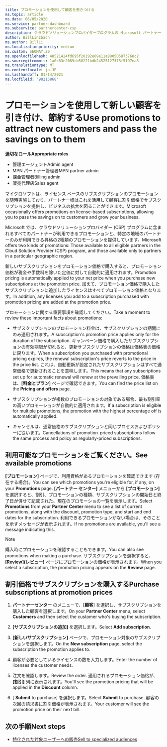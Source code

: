 ```yaml
---
title: プロモーションを使用して顧客を惹きつける
ms.topic: article
ms.date: 06/05/2020
ms.service: partner-dashboard
ms.subservice: partnercenter-csp
description: クラウドソリューションプロバイダープログラムの Microsoft パートナーが、プロモーション価格でサブスクリプションを購入して顧客に節約する方法について説明します。
author: BillLinzbach
ms.author: BillLi
ms.localizationpriority: medium
ms.custom: SEOMAY.20
ms.openlocfilehash: 48521424fd695f20192e69e11a980505873768c2
ms.sourcegitcommit: 1a0c83e2089cb58221bdb24525127378f5197ea8
ms.translationtype: MT
ms.contentlocale: ja-JP
ms.lasthandoff: 01/14/2021
ms.locfileid: "98215868"
---
```

# <a name="use-promotions-to-attract-new-customers-and-pass-the-savings-on-to-them"></a><span data-ttu-id="b6262-103">プロモーションを使用して新しい顧客を引き付け、節約する</span><span class="sxs-lookup"><span data-stu-id="b6262-103">Use promotions to attract new customers and pass the savings on to them</span></span>



<span data-ttu-id="b6262-104">**適切なロール**</span><span class="sxs-lookup"><span data-stu-id="b6262-104">**Appropriate roles**</span></span>

- <span data-ttu-id="b6262-105">管理エージェント</span><span class="sxs-lookup"><span data-stu-id="b6262-105">Admin agent</span></span>
- <span data-ttu-id="b6262-106">MPN パートナー管理者</span><span class="sxs-lookup"><span data-stu-id="b6262-106">MPN partner admin</span></span>
- <span data-ttu-id="b6262-107">課金管理者</span><span class="sxs-lookup"><span data-stu-id="b6262-107">Billing admin</span></span>
- <span data-ttu-id="b6262-108">販売代理店</span><span class="sxs-lookup"><span data-stu-id="b6262-108">Sales agent</span></span>


<span data-ttu-id="b6262-109">マイクロソフトは、ライセンス ベースのサブスクリプションのプロモーションを随時実施しており、パートナー様はこれを活用して顧客に割引価格でサブスクリプションを提供し、ビジネスの拡大を図ることができます。</span><span class="sxs-lookup"><span data-stu-id="b6262-109">Microsoft occasionally offers promotions on license-based subscriptions, allowing you to pass the savings on to customers and grow your business.</span></span> 

<span data-ttu-id="b6262-110">Microsoft では、クラウドソリューションプロバイダー (CSP) プログラムに含まれるすべてのパートナーが利用できるプロモーションと、特定の地域のパートナーのみが利用できる昇格の2種類のプロモーションを提供しています。</span><span class="sxs-lookup"><span data-stu-id="b6262-110">Microsoft offers two kinds of promotions: Those available to all eligible partners in the Cloud Solution Provider (CSP) program, and those available only to partners in a particular geographic region.</span></span>

<span data-ttu-id="b6262-111">新しいサブスクリプションをプロモーション価格で購入すると、プロモーション価格が税金や手数料を除いた定価に対して自動的に適用されます。</span><span class="sxs-lookup"><span data-stu-id="b6262-111">Promotion pricing is automatically applied to your net price when you purchase new subscriptions at the promotion price.</span></span> <span data-ttu-id="b6262-112">加えて、プロモーション価格で購入したサブスクリプションに追加したライセンスはすべてプロモーション価格となります。</span><span class="sxs-lookup"><span data-stu-id="b6262-112">In addition, any licenses you add to a subscription purchased with promotion pricing are added at the promotion price.</span></span> 

<span data-ttu-id="b6262-113">プロモーションに関する重要事項を確認してください。</span><span class="sxs-lookup"><span data-stu-id="b6262-113">Take a moment to review these important facts about promotions:</span></span>

- <span data-ttu-id="b6262-114">サブスクリプションのプロモーション料金は、サブスクリプションの期間にのみ適用されます。</span><span class="sxs-lookup"><span data-stu-id="b6262-114">A subscription's promotion price applies only for the duration of the subscription.</span></span> <span data-ttu-id="b6262-115">キャンペーン価格で購入したサブスクリプションの有効期限が切れると、更新サブスクリプションの価格は価格表の価格に戻ります。</span><span class="sxs-lookup"><span data-stu-id="b6262-115">When a subscription you purchased with promotional pricing expires, the renewal subscription's price reverts to the price in the price list.</span></span> <span data-ttu-id="b6262-116">これは、自動更新が設定されたサブスクリプションはすべて通常価格で更新されることを意味します。</span><span class="sxs-lookup"><span data-stu-id="b6262-116">This means that any subscriptions set up for automatic renewal will renew at the prevailing price.</span></span> <span data-ttu-id="b6262-117">価格表は、**[料金とプラン]** ページで確認できます。</span><span class="sxs-lookup"><span data-stu-id="b6262-117">You can find the price list on the **Pricing and offers** page.</span></span>

- <span data-ttu-id="b6262-118">サブスクリプションが複数のプロモーションの対象である場合、最も割引率の高いプロモーションが自動的に適用されます。</span><span class="sxs-lookup"><span data-stu-id="b6262-118">If a subscription is eligible for multiple promotions, the promotion with the highest percentage off is automatically applied.</span></span>

- <span data-ttu-id="b6262-119">キャンセルは、通常価格のサブスクリプションと同じプロセスおよびポリシーに従います。</span><span class="sxs-lookup"><span data-stu-id="b6262-119">Cancellations of promotion-priced subscriptions follow the same process and policy as regularly-priced subscriptions.</span></span>

## <a name="see-available-promotions"></a><span data-ttu-id="b6262-120">利用可能なプロモーションをご覧ください。</span><span class="sxs-lookup"><span data-stu-id="b6262-120">See available promotions</span></span>

<span data-ttu-id="b6262-121">**[プロモーション]** ページで、利用資格があるプロモーションを確認できます (存在する場合)。</span><span class="sxs-lookup"><span data-stu-id="b6262-121">You can see which promotions you're eligible for, if any, on your **Promotions** page.</span></span> <span data-ttu-id="b6262-122">**[パートナー センター]** メニューから **[プロモーション]** を選択すると、割引、プロモーションの種類、サブスクリプションの開始日と終了日が併せて記載された、現在のプロモーショの一覧を表示します。</span><span class="sxs-lookup"><span data-stu-id="b6262-122">Select **Promotions** from your **Partner Center** menu to see a list of current promotions, along with the discount, promotion type, and start and end dates for the subscription.</span></span> <span data-ttu-id="b6262-123">利用できるプロモーションがない場合は、そのことを示すメッセージが表示されます。</span><span class="sxs-lookup"><span data-stu-id="b6262-123">If no promotions are available, you'll see a message indicating this.</span></span> 

> [!NOTE]  
> <span data-ttu-id="b6262-124">購入時にプロモーションを確認することもできます。</span><span class="sxs-lookup"><span data-stu-id="b6262-124">You can also see promotions when making a purchase.</span></span> <span data-ttu-id="b6262-125">サブスクリプションを選択すると、 **[Review]\(レビュー\)** ページにプロモーションの価格が表示されます。</span><span class="sxs-lookup"><span data-stu-id="b6262-125">When you select a subscription, the promotion pricing appears on the **Review** page.</span></span>

## <a name="purchase-subscriptions-at-promotion-prices"></a><span data-ttu-id="b6262-126">割引価格でサブスクリプションを購入する</span><span class="sxs-lookup"><span data-stu-id="b6262-126">Purchase subscriptions at promotion prices</span></span>

1. <span data-ttu-id="b6262-127">**パートナーセンター** のメニューで、[**顧客**] を選択し、サブスクリプションを購入した顧客を選択します。</span><span class="sxs-lookup"><span data-stu-id="b6262-127">On your **Partner Center** menu, select **Customers** and then select the customer who's buying the subscription.</span></span> 

2. <span data-ttu-id="b6262-128">**[サブスクリプションの追加]** を選択します。</span><span class="sxs-lookup"><span data-stu-id="b6262-128">Select **Add subscription**.</span></span>

3. <span data-ttu-id="b6262-129">**[新しいサブスクリプション]** ページで、プロモーション対象のサブスクリプションを選択します。</span><span class="sxs-lookup"><span data-stu-id="b6262-129">On the **New subscription** page, select the subscription the promotion applies to.</span></span>

4. <span data-ttu-id="b6262-130">顧客が必要としているライセンスの数を入力します。</span><span class="sxs-lookup"><span data-stu-id="b6262-130">Enter the number of licenses the customer needs.</span></span> 

5. <span data-ttu-id="b6262-131">注文を確認します。</span><span class="sxs-lookup"><span data-stu-id="b6262-131">Review the order.</span></span> <span data-ttu-id="b6262-132">適用されるプロモーション価格が、**[割引]** 列に表示されます。</span><span class="sxs-lookup"><span data-stu-id="b6262-132">You'll see the promotion pricing that will be applied in the **Discount** column.</span></span>  

6. <span data-ttu-id="b6262-133">[ **Submit** to purchase] を選択します。</span><span class="sxs-lookup"><span data-stu-id="b6262-133">Select **Submit** to purchase.</span></span> <span data-ttu-id="b6262-134">顧客の次回の請求書に割引価格が表示されます。</span><span class="sxs-lookup"><span data-stu-id="b6262-134">Your customer will see the promotion price on their next bill.</span></span>  


## <a name="next-steps"></a><span data-ttu-id="b6262-135">次の手順</span><span class="sxs-lookup"><span data-stu-id="b6262-135">Next steps</span></span>

- [<span data-ttu-id="b6262-136">特化された対象ユーザーへの販売</span><span class="sxs-lookup"><span data-stu-id="b6262-136">Sell to specialized audiences</span></span>](sell-to-education-customers.md)
